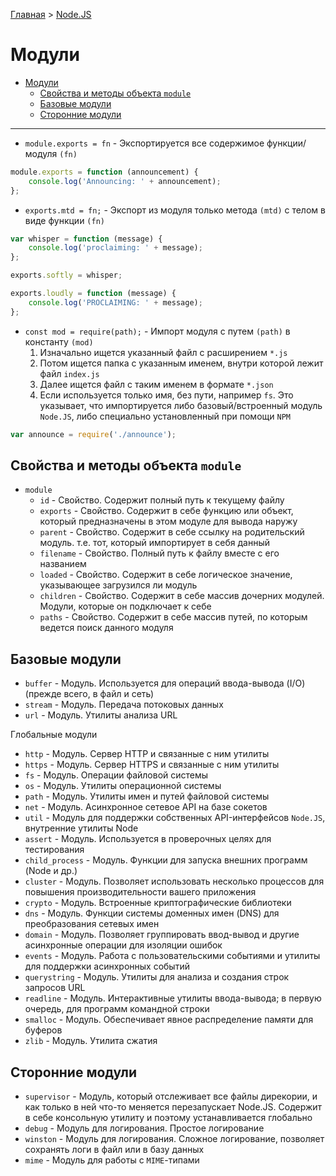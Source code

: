 [Главная](../../README.md#readme) > [Node.JS](../README.md#readme)

# Модули

- [Модули](#%D0%9C%D0%BE%D0%B4%D1%83%D0%BB%D0%B8)
    - [Свойства и методы объекта `module`](#%D0%A1%D0%B2%D0%BE%D0%B9%D1%81%D1%82%D0%B2%D0%B0-%D0%B8-%D0%BC%D0%B5%D1%82%D0%BE%D0%B4%D1%8B-%D0%BE%D0%B1%D1%8A%D0%B5%D0%BA%D1%82%D0%B0-module)
    - [Базовые модули](#%D0%91%D0%B0%D0%B7%D0%BE%D0%B2%D1%8B%D0%B5-%D0%BC%D0%BE%D0%B4%D1%83%D0%BB%D0%B8)
    - [Сторонние модули](#%D0%A1%D1%82%D0%BE%D1%80%D0%BE%D0%BD%D0%BD%D0%B8%D0%B5-%D0%BC%D0%BE%D0%B4%D1%83%D0%BB%D0%B8)

***

* `module.exports = fn` - Экспортируется все содержимое функции/модуля `(fn)`

```javascript
module.exports = function (announcement) {
    console.log('Announcing: ' + announcement);
};
```

* `exports.mtd = fn;` - Экспорт из модуля только метода `(mtd)` с телом в виде функции `(fn)`

```javascript
var whisper = function (message) {
    console.log('proclaiming: ' + message);
};

exports.softly = whisper;

exports.loudly = function (message) {
    console.log('PROCLAIMING: ' + message);
};
```

* `const mod = require(path);` - Импорт модуля с путем `(path)` в константу `(mod)`
  1. Изначально ищется указанный файл с расширением `*.js` 
  2. Потом ищется папка с указанным именем, внутри которой лежит файл `index.js`
  3. Далее ищется файл с таким именем в формате `*.json`
  4. Если используется только имя, без пути, например `fs`. Это указывает, что импортируется либо базовый/встроенный модуль `Node.JS`, либо специально установленный при помощи `NPM`

```javascript
var announce = require('./announce');
```

## Свойства и методы объекта `module`

* `module`
  * `id` - Свойство. Содержит полный путь к текущему файлу
  * `exports` - Свойство. Содержит в себе функцию или объект, который предназначены в этом модуле для вывода наружу
  * `parent` - Свойство. Содержит в себе ссылку на родительский модуль. т.е. тот, который импортирует в себя данный
  * `filename` - Свойство. Полный путь к файлу вместе с его названием
  * `loaded` - Свойство. Содержит в себе логическое значение, указывающее загрузился ли модуль
  * `children` - Свойство. Содержит в себе массив дочерних модулей. Модули, которые он подключает к себе
  * `paths` - Свойство. Содержит в себе массив путей, по которым ведется поиск данного модуля

## Базовые модули

* `buffer` - Модуль. Используется для операций ввода-вывода (I/O) (прежде всего, в файл и сеть)
* `stream` - Модуль. Передача потоковых данных
* `url` - Модуль. Утилиты анализа URL

Глобальные модули
* `http` - Модуль. Сервер НТТР и связанные с ним утилиты
* `https` - Модуль. Сервер НТТРS и связанные с ним утилиты
* `fs` - Модуль. Операции файловой системы
* `os` - Модуль. Утилиты операционной системы
* `path` - Модуль. Утилиты имен и путей файловой системы
* `net` - Модуль. Асинхронное сетевое API на базе сокетов
* `util` - Модуль для поддержки собственных API-интерфейсов `Node.JS`, внутренние утилиты Node
* `assert` - Модуль. Используется в проверочных целях для тестирования
* `child_process` - Модуль. Функции для запуска внешних программ (Node и др.)
* `cluster` - Модуль. Позволяет использовать несколько процессов для повышения производительности вашего приложения
* `crypto` - Модуль. Встроенные криптографические библиотеки
* `dns` - Модуль. Функции системы доменных имен (DNS) для преобразования сетевых имен
* `domain` - Модуль. Позволяет группировать ввод-вывод и другие асинхронные операции для изоляции ошибок
* `events` - Модуль. Работа с пользовательскими событиями и утилиты для поддержки асинхронных событий
* `querystring` - Модуль. Утилиты для анализа и создания строк запросов URL
* `readline` - Модуль. Интерактивные утилиты ввода-вывода; в первую очередь, для программ командной строки
* `smalloc` - Модуль. Обеспечивает явное распределение памяти для буферов
* `zlib` - Модуль. Утилита сжатия

## Сторонние модули

* `supervisor` - Модуль, который отслеживает все файлы дирекории, и как только в ней что-то меняется перезапускает Node.JS. Содержит в себе консольную утилиту и поэтому устанавливается глобально
* `debug` - Модуль для логирования. Простое логирование
* `winston` - Модуль для логирования. Сложное логирование, позволяет сохранять логи в файл или в базу данных
* `mime` - Модуль для работы с `MIME`-типами